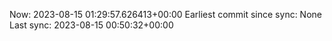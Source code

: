 Now: 2023-08-15 01:29:57.626413+00:00 Earliest commit since sync: None Last sync: 2023-08-15 00:50:32+00:00
